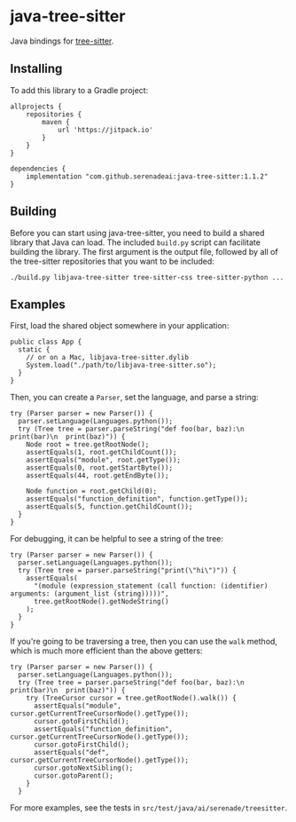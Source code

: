 # java-tree-sitter

Java bindings for [tree-sitter](https://tree-sitter.github.io/tree-sitter/).

## Installing

To add this library to a Gradle project:

    allprojects {
		repositories {
			maven { 
                url 'https://jitpack.io'
            }
		}
	}

    dependencies {
        implementation "com.github.serenadeai:java-tree-sitter:1.1.2"
    }

## Building

Before you can start using java-tree-sitter, you need to build a shared library that Java can load. The included `build.py` script can facilitate building the library. The first argument is the output file, followed by all of the tree-sitter repositories that you want to be included:

    ./build.py libjava-tree-sitter tree-sitter-css tree-sitter-python ...

## Examples

First, load the shared object somewhere in your application:

    public class App {
      static {
        // or on a Mac, libjava-tree-sitter.dylib
        System.load("./path/to/libjava-tree-sitter.so");
      }
    }

Then, you can create a `Parser`, set the language, and parse a string:

    try (Parser parser = new Parser()) {
      parser.setLanguage(Languages.python());
      try (Tree tree = parser.parseString("def foo(bar, baz):\n  print(bar)\n  print(baz)")) {
        Node root = tree.getRootNode();
        assertEquals(1, root.getChildCount());
        assertEquals("module", root.getType());
        assertEquals(0, root.getStartByte());
        assertEquals(44, root.getEndByte());

        Node function = root.getChild(0);
        assertEquals("function_definition", function.getType());
        assertEquals(5, function.getChildCount());
      }
    }

For debugging, it can be helpful to see a string of the tree:

    try (Parser parser = new Parser()) {
      parser.setLanguage(Languages.python());
      try (Tree tree = parser.parseString("print(\"hi\")")) {
        assertEquals(
          "(module (expression_statement (call function: (identifier) arguments: (argument_list (string)))))",
          tree.getRootNode().getNodeString()
        );
      }
    }

If you're going to be traversing a tree, then you can use the `walk` method, which is much more efficient than the above getters:

    try (Parser parser = new Parser()) {
      parser.setLanguage(Languages.python());
      try (Tree tree = parser.parseString("def foo(bar, baz):\n  print(bar)\n  print(baz)")) {
        try (TreeCursor cursor = tree.getRootNode().walk()) {
          assertEquals("module", cursor.getCurrentTreeCursorNode().getType());
          cursor.gotoFirstChild();
          assertEquals("function_definition", cursor.getCurrentTreeCursorNode().getType());
          cursor.gotoFirstChild();
          assertEquals("def", cursor.getCurrentTreeCursorNode().getType());
          cursor.gotoNextSibling();
          cursor.gotoParent();
        }
      }

For more examples, see the tests in `src/test/java/ai/serenade/treesitter`.
